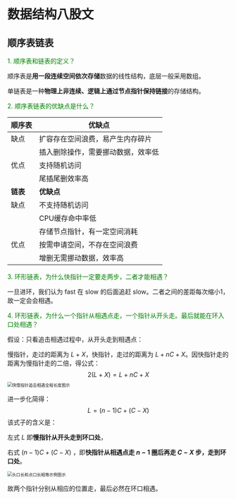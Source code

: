 # 数据结构八股文

## 顺序表链表

<font color=green>1. 顺序表和链表的定义？</font>

顺序表是**用一段连续空间依次存储**数据的线性结构，底层一般采用数组。

单链表是一种**物理上非连续、逻辑上通过节点指针保持链接**的存储结构。

<font color=green>2. 顺序表链表的优缺点是什么？</font>

| 顺序表   | 优缺点                             |
| -------- | ---------------------------------- |
| 缺点     | 扩容存在空间浪费，易产生内存碎片   |
|          | 插入删除操作，需要挪动数据，效率低 |
| 优点     | 支持随机访问                       |
|          | 尾插尾删效率高                     |
| **链表** | **优缺点**                         |
| 缺点     | 不支持随机访问                     |
|          | CPU缓存命中率低                    |
|          | 存储节点指针，有一定空间消耗       |
| 优点     | 按需申请空间，不存在空间浪费       |
|          | 增删无需挪动数据，效率高           |

<font color=green>3. 环形链表，为什么快指针一定要走两步，二者才能相遇？</font>

一旦进环，我们认为 fast 在 slow 的后面追赶 slow。二者之间的差距每次缩小1，故一定会会相遇。

<font color=green>4. 环形链表，为什么一个指针从相遇点走，一个指针从开头走。最后就能在环入口处相遇？</font>

假设：只看追击相遇过程中，从开头走到相遇点：

慢指针，走过的距离为 $L+X$，快指针，走过的距离为 $L+nC+X$。因快指针走的距离为慢指针走的二倍，得公式：
$$
2(L+X)=L+nC+X
$$
<img src="https://img.gejiba.com/images/6ea0ad339ad22e36d0209fad909536d2.png" alt="快慢指针追击相遇全程长度图示" border="0" style="zoom:67%;" >

进一步化简得：
$$
L=(n-1)C+(C-X)
$$
该式子的含义是：

左式 $L$ 即**慢指针从开头走到环口处**，

右式 $(n-1)C+(C-X)$ ，即**快指针从相遇点走 $n-1$ 圈后再走 $C-X$ 步，走到环口处**。

<img src="https://img.gejiba.com/images/9a1aff7cc58d9029fa3d876acc835190.png" alt="头口长和点口长相等示例图示" border="0" style="zoom: 67%;" >

故两个指针分别从相应的位置走，最后必然在环口相遇。

<font color=green></font>

<font color=green></font>

<font color=green></font>

<font color=green></font>

<font color=green></font>

<font color=green></font>
